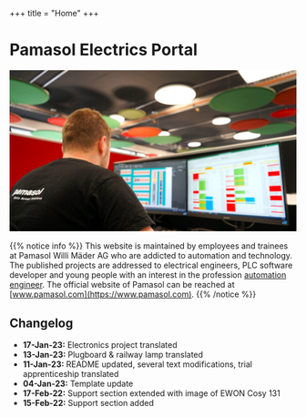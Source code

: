 +++
title = "Home"
+++

# Pamasol Electrics Portal

![Pamasol Electrics Department](./images/pamasol_office.en.jpg)

{{% notice info %}}
This website is maintained by employees and trainees at Pamasol Willi Mäder AG who are addicted to automation and technology. The published projects are addressed to electrical engineers, PLC software developer and young people with an interest in the profession [automation engineer](https://www.swissmechanic.ch/grundbildung-erwachsenenbildung/deine-lehre-grundbildung/artmid/786/articleid/105/automatikerin-ef). The official website of Pamasol can be reached at [www.pamasol.com](https://www.pamasol.com).
{{% /notice %}}

## Changelog

* **17-Jan-23:** Electronics project translated
* **13-Jan-23:** Plugboard & railway lamp translated
* **11-Jan-23:** README updated, several text modifications, trial apprenticeship translated
* **04-Jan-23:** Template update
* **17-Feb-22:** Support section extended with image of EWON Cosy 131
* **15-Feb-22:** Support section added
